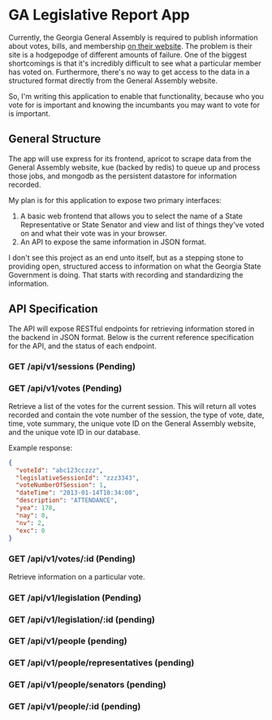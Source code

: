 # GA Legislative Report App

Currently, the Georgia General Assembly is required to publish information about
votes, bills, and membership [on their website](http://www.legis.ga.gov/en-US/default.aspx).
The problem is their site is a hodgepodge of different amounts of failure. One of
the biggest shortcomings is that it's incredibly difficult to see what a particular
member has voted on. Furthermore, there's no way to get access to the data in a
structured format directly from the General Assembly website.

So, I'm writing this application to enable that functionality, because who you vote for
is important and knowing the incumbants you may want to vote for is important.

## General Structure

The app will use express for its frontend, apricot to scrape data from the General
Assembly website, kue (backed by redis) to queue up and process those jobs, and
mongodb as the persistent datastore for information recorded.

My plan is for this application to expose two primary interfaces:

1. A basic web frontend that allows you to select the name of a State
Representative or State Senator and view and list of things they've
voted on and what their vote was in your browser.
2. An API to expose the same information in JSON format.

I don't see this project as an end unto itself, but as a stepping stone to
providing open, structured access to information on what the Georgia State Government
is doing. That starts with recording and standardizing the information.

## API Specification

The API will expose RESTful endpoints for retrieving information stored in the backend
in JSON format. Below is the current reference specification for the API, and the status
of each endpoint.

### GET /api/v1/sessions (Pending)

### GET /api/v1/votes (Pending)

Retrieve a list of the votes for the current session. This will return all votes recorded
and contain the vote number of the session, the type of vote, date, time, vote summary, the
unique vote ID on the General Assembly website, and the unique vote ID in our database.

Example response:

```json
{
  "voteId": "abc123cczzz",
  "legislativeSessionId": "zzz3343",
  "voteNumberOfSession": 1,
  "dateTime": "2013-01-14T10:34:00",
  "description": "ATTENDANCE",
  "yea": 178,
  "nay": 0,
  "nv": 2,
  "exc": 0
}
```

### GET /api/v1/votes/:id (Pending)

Retrieve information on a particular vote.

### GET /api/v1/legislation (Pending)

### GET /api/v1/legislation/:id (pending)

### GET /api/v1/people (pending)

### GET /api/v1/people/representatives (pending)

### GET /api/v1/people/senators (pending)

### GET /api/v1/people/:id (pending)
